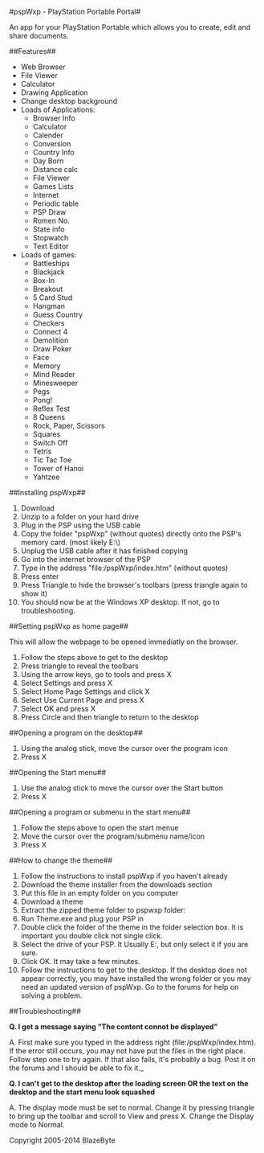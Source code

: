 #pspWxp \- PlayStation Portable Portal#

An app for your PlayStation Portable which allows you to create, edit and share documents.

##Features##

  * Web Browser
  * File Viewer
  * Calculator
  * Drawing Application
  * Change desktop background
  * Loads of Applications:
    * Browser Info
    * Calculator
    * Calender
    * Conversion
    * Country Info
    * Day Born
    * Distance calc
    * File Viewer
    * Games Lists
    * Internet
    * Periodic table
    * PSP Draw
    * Romen No.
    * State info
    * Stopwatch
    * Text Editor
  * Loads of games:
    * Battleships
    * Blackjack
    * Box-In
    * Breakout
    * 5 Card Stud
    * Hangman
    * Guess Country
    * Checkers
    * Connect 4
    * Demolition
    * Draw Poker
    * Face
    * Memory
    * Mind Reader
    * Minesweeper
    * Pegs
    * Pong!
    * Reflex Test
    * 8 Queens
    * Rock, Paper, Scissors
    * Squares
    * Switch Off
    * Tetris
    * Tic Tac Toe
    * Tower of Hanoi
    * Yahtzee

##Installing pspWxp##

  1. Download
  2. Unzip to a folder on your hard drive
  3. Plug in the PSP using the USB cable
  4. Copy the folder "pspWxp" (without quotes) directly onto the PSP's memory card. (most likely E:\\)
  5. Unplug the USB cable after it has finished copying
  6. Go into the internet browser of the PSP
  7. Type in the address "file:/pspWxp/index.htm" (without quotes)
  8. Press enter
  9. Press Triangle to hide the browser's toolbars (press triangle again to show it)
  10. You should now be at the Windows XP desktop. If not, go to troubleshooting.

##Setting pspWxp as home page##

This will allow the webpage to be opened immediatly on the browser.

  1. Follow the steps above to get to the desktop
  2. Press triangle to reveal the toolbars
  3. Using the arrow keys, go to tools and press X
  4. Select Settings and press X
  5. Select Home Page Settings and click X
  6. Select Use Current Page and press X
  7. Select OK and press X
  8. Press Circle and then triangle to return to the desktop

##Opening a program on the desktop##

  1. Using the analog stick, move the cursor over the program icon
  2. Press X

##Opening the Start menu##

  1. Use the analog stick to move the cursor over the Start button
  2. Press X

##Opening a program or submenu in the start menu##

  1. Follow the steps above to open the start menue
  2. Move the cursor over the program/submenu name/icon
  3. Press X

##How to change the theme##

  1. Follow the instructions to install pspWxp if you haven't already
  2. Download the theme installer from the downloads section
  3. Put this file in an empty folder on you computer
  4. Download a theme
  5. Extract the zipped theme folder to pspwxp folder:
  6. Run Theme.exe and plug your PSP in
  7. Double click the folder of the theme in the folder selection box. It is important you double click not single click.
  8. Select the drive of your PSP. It Usually E:, but only select it if you are sure.
  9. Click OK. It may take a few minutes.
  10. Follow the instructions to get to the desktop. If the desktop does not appear correctly, you may have installed the wrong folder or you may need an updated version of pspWxp. Go to the forums for help on solving a problem.

##Troubleshooting##

__Q. I get a message saying "The content connot be displayed"__

A. First make sure you typed in the address right (file:/pspWxp/index.htm). If the error still occurs, you may not have put the files in the right place. Follow step one to try again. If that also fails, it's probably a bug. Post it on the forums and I should be able to fix it._

__Q. I can't get to the desktop after the loading screen OR the text on the desktop and the start menu look squashed__

A. The display mode must be set to normal. Change it by pressing triangle to bring up the toolbar and scroll to View and press X. Change the Display mode to Normal.


Copyright 2005-2014 BlazeByte
